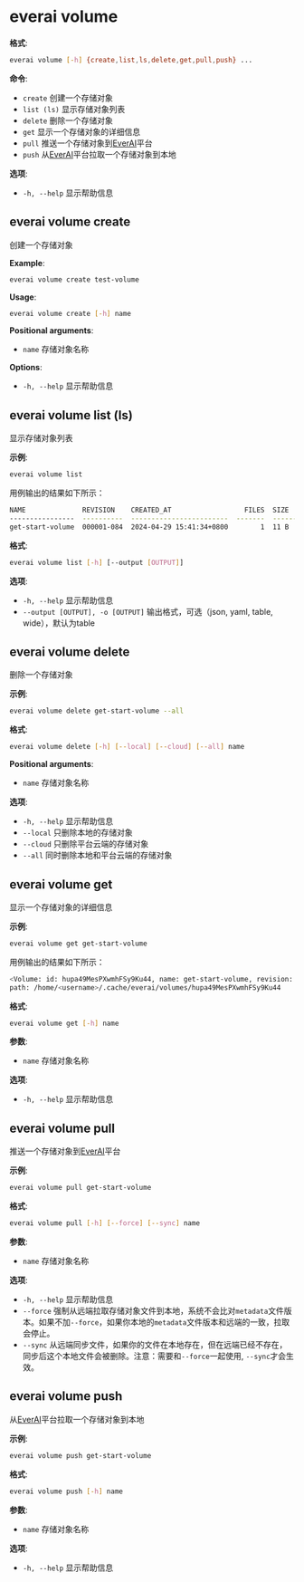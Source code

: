 # everai volume
**格式**:  
```bash  
everai volume [-h] {create,list,ls,delete,get,pull,push} ...
```

**命令**:  
* `create`              创建一个存储对象  
* `list (ls)`           显示存储对象列表  
* `delete`              删除一个存储对象  
* `get`                 显示一个存储对象的详细信息  
* `pull`                推送一个存储对象到[EverAI](everai.expvent.com)平台  
* `push`                从[EverAI](everai.expvent.com)平台拉取一个存储对象到本地  

**选项**:  
* `-h, --help`            显示帮助信息

## everai volume create              
创建一个存储对象  

**Example**:  
```bash
everai volume create test-volume
```

**Usage**:  
```bash
everai volume create [-h] name
```

**Positional arguments**:  

  * `name`        存储对象名称

**Options**:  

 * `-h, --help`  显示帮助信息

## everai volume list (ls)           
显示存储对象列表  

**示例**:
```bash
everai volume list
```
用例输出的结果如下所示：  

```bash
NAME              REVISION    CREATED_AT                  FILES  SIZE
----------------  ----------  ------------------------  -------  ------
get-start-volume  000001-084  2024-04-29 15:41:34+0800        1  11 B
```

**格式**:
```bash 
everai volume list [-h] [--output [OUTPUT]]
```

**选项**:  
* `-h, --help`            显示帮助信息  
* `--output [OUTPUT], -o [OUTPUT]`
                        输出格式，可选（json, yaml, table, wide），默认为table  

## everai volume delete              
删除一个存储对象  

**示例**:  
```bash 
everai volume delete get-start-volume --all
```

**格式**:   
```bash 
everai volume delete [-h] [--local] [--cloud] [--all] name
```

**Positional arguments**:
  * `name`        存储对象名称

**选项**:
  * `-h, --help`  显示帮助信息  
  * `--local`     只删除本地的存储对象  
  * `--cloud`     只删除平台云端的存储对象  
  * `--all`       同时删除本地和平台云端的存储对象  

## everai volume get                 
显示一个存储对象的详细信息  

**示例**:  
```bash
everai volume get get-start-volume
```
用例输出的结果如下所示：  

```bash
<Volume: id: hupa49MesPXwmhFSy9Ku44, name: get-start-volume, revision: 000001-b9c, files: 1, size: 11 B>
path: /home/<username>/.cache/everai/volumes/hupa49MesPXwmhFSy9Ku44
```
**格式**:  
```bash
everai volume get [-h] name
```

**参数**:  
  * `name`        存储对象名称

**选项**:    
* `-h, --help`  显示帮助信息

## everai volume pull                
推送一个存储对象到[EverAI](everai.expvent.com)平台

**示例**:  
```bash
everai volume pull get-start-volume
```
**格式**:  
```bash   
everai volume pull [-h] [--force] [--sync] name
```

**参数**:  
  * `name`        存储对象名称  

**选项**:  
* `-h, --help`  显示帮助信息  
* `--force`     强制从远端拉取存储对象文件到本地，系统不会比对`metadata`文件版本。如果不加`--force`，如果你本地的`metadata`文件版本和远端的一致，拉取会停止。    
* `--sync`      从远端同步文件，如果你的文件在本地存在，但在远端已经不存在，同步后这个本地文件会被删除。注意：需要和`--force`一起使用, `--sync`才会生效。    

## everai volume push                
从[EverAI](everai.expvent.com)平台拉取一个存储对象到本地  

**示例**:  
```bash
everai volume push get-start-volume
```

**格式**:
```bash   
everai volume push [-h] name
```
**参数**:  
  * `name`        存储对象名称  

**选项**:  
* `-h, --help`  显示帮助信息

